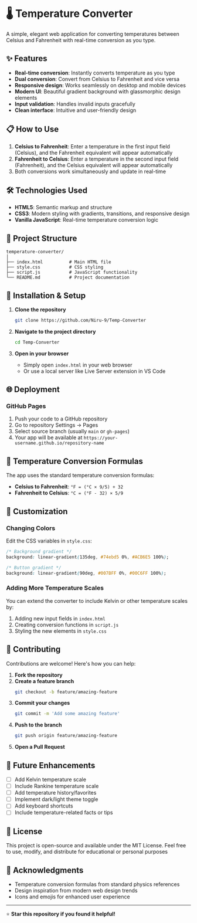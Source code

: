 # 🌡️ Temperature Converter

A simple, elegant web application for converting temperatures between Celsius and Fahrenheit with real-time conversion as you type.

## ✨ Features

- **Real-time conversion**: Instantly converts temperature as you type
- **Dual conversion**: Convert from Celsius to Fahrenheit and vice versa
- **Responsive design**: Works seamlessly on desktop and mobile devices
- **Modern UI**: Beautiful gradient background with glassmorphic design elements
- **Input validation**: Handles invalid inputs gracefully
- **Clean interface**: Intuitive and user-friendly design

## 📋 How to Use

1. **Celsius to Fahrenheit**: Enter a temperature in the first input field (Celsius), and the Fahrenheit equivalent will appear automatically
2. **Fahrenheit to Celsius**: Enter a temperature in the second input field (Fahrenheit), and the Celsius equivalent will appear automatically
3. Both conversions work simultaneously and update in real-time

## 🛠️ Technologies Used

- **HTML5**: Semantic markup and structure
- **CSS3**: Modern styling with gradients, transitions, and responsive design
- **Vanilla JavaScript**: Real-time temperature conversion logic

## 📁 Project Structure

```
temperature-converter/
│
├── index.html          # Main HTML file
├── style.css           # CSS styling
├── script.js           # JavaScript functionality
└── README.md           # Project documentation
```

## 🔧 Installation & Setup

1. **Clone the repository**
   ```bash
   git clone https://github.com/Niru-9/Temp-Converter
   ```

2. **Navigate to the project directory**
   ```bash
   cd Temp-Converter
   ```

3. **Open in your browser**
   - Simply open `index.html` in your web browser
   - Or use a local server like Live Server extension in VS Code

## 🌐 Deployment

### GitHub Pages
1. Push your code to a GitHub repository
2. Go to repository Settings → Pages
3. Select source branch (usually `main` or `gh-pages`)
4. Your app will be available at `https://your-username.github.io/repository-name`

## 📐 Temperature Conversion Formulas

The app uses the standard temperature conversion formulas:

- **Celsius to Fahrenheit**: `°F = (°C × 9/5) + 32`
- **Fahrenheit to Celsius**: `°C = (°F - 32) × 5/9`

## 🎨 Customization

### Changing Colors
Edit the CSS variables in `style.css`:
```css
/* Background gradient */
background: linear-gradient(135deg, #74ebd5 0%, #ACB6E5 100%);

/* Button gradient */
background: linear-gradient(90deg, #007BFF 0%, #00C6FF 100%);
```

### Adding More Temperature Scales
You can extend the converter to include Kelvin or other temperature scales by:
1. Adding new input fields in `index.html`
2. Creating conversion functions in `script.js`
3. Styling the new elements in `style.css`

## 🤝 Contributing

Contributions are welcome! Here's how you can help:

1. **Fork the repository**
2. **Create a feature branch**
   ```bash
   git checkout -b feature/amazing-feature
   ```
3. **Commit your changes**
   ```bash
   git commit -m 'Add some amazing feature'
   ```
4. **Push to the branch**
   ```bash
   git push origin feature/amazing-feature
   ```
5. **Open a Pull Request**

## 📝 Future Enhancements

- [ ] Add Kelvin temperature scale
- [ ] Include Rankine temperature scale
- [ ] Add temperature history/favorites
- [ ] Implement dark/light theme toggle
- [ ] Add keyboard shortcuts
- [ ] Include temperature-related facts or tips

## 📄 License

This project is open-source and available under the MIT License. Feel free to use, modify, and distribute for educational or personal purposes

## 🙏 Acknowledgments

- Temperature conversion formulas from standard physics references
- Design inspiration from modern web design trends
- Icons and emojis for enhanced user experience

---

⭐ **Star this repository if you found it helpful!**
